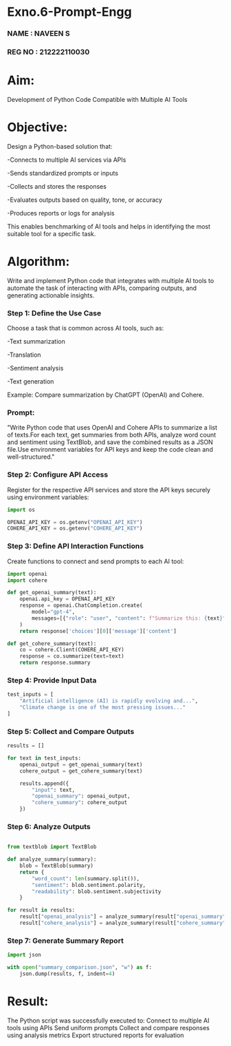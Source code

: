 # Exno.6-Prompt-Engg

### NAME : NAVEEN S
### REG NO : 212222110030


# Aim: 
Development of Python Code Compatible with Multiple AI Tools

# Objective:
Design a Python-based solution that:

-Connects to multiple AI services via APIs

-Sends standardized prompts or inputs

-Collects and stores the responses

-Evaluates outputs based on quality, tone, or accuracy

-Produces reports or logs for analysis

This enables benchmarking of AI tools and helps in identifying the most suitable tool for a specific task.




# Algorithm: 
Write and implement Python code that integrates with multiple AI tools to automate the task of interacting with APIs, comparing outputs, and generating actionable insights.

### Step 1: Define the Use Case
Choose a task that is common across AI tools, such as:

-Text summarization

-Translation

-Sentiment analysis

-Text generation

Example: Compare summarization by ChatGPT (OpenAI) and Cohere.

### Prompt:
"Write Python code that uses OpenAI and Cohere APIs to summarize a list of texts.For each text, get summaries from both APIs, analyze word count and sentiment using TextBlob, and save the combined results as a JSON file.Use environment variables for API keys and keep the code clean and well-structured."

### Step 2: Configure API Access
Register for the respective API services and store the API keys securely using environment variables:
```python
import os

OPENAI_API_KEY = os.getenv("OPENAI_API_KEY")
COHERE_API_KEY = os.getenv("COHERE_API_KEY")

```
### Step 3: Define API Interaction Functions
Create functions to connect and send prompts to each AI tool:
```python
import openai
import cohere

def get_openai_summary(text):
    openai.api_key = OPENAI_API_KEY
    response = openai.ChatCompletion.create(
        model="gpt-4",
        messages=[{"role": "user", "content": f"Summarize this: {text}"}]
    )
    return response['choices'][0]['message']['content']

def get_cohere_summary(text):
    co = cohere.Client(COHERE_API_KEY)
    response = co.summarize(text=text)
    return response.summary


```

### Step 4: Provide Input Data
```python
test_inputs = [
    "Artificial intelligence (AI) is rapidly evolving and...",
    "Climate change is one of the most pressing issues..."
]


```
### Step 5: Collect and Compare Outputs
```python
results = []

for text in test_inputs:
    openai_output = get_openai_summary(text)
    cohere_output = get_cohere_summary(text)

    results.append({
        "input": text,
        "openai_summary": openai_output,
        "cohere_summary": cohere_output
    })


```
### Step 6: Analyze Outputs
```python

from textblob import TextBlob

def analyze_summary(summary):
    blob = TextBlob(summary)
    return {
        "word_count": len(summary.split()),
        "sentiment": blob.sentiment.polarity,
        "readability": blob.sentiment.subjectivity
    }

for result in results:
    result["openai_analysis"] = analyze_summary(result["openai_summary"])
    result["cohere_analysis"] = analyze_summary(result["cohere_summary"])

```

### Step 7: Generate Summary Report
```python
import json

with open("summary_comparison.json", "w") as f:
    json.dump(results, f, indent=4)


```

# Result: 
 The Python script was successfully executed to:
Connect to multiple AI tools using APIs
Send uniform prompts
Collect and compare responses using analysis metrics
Export structured reports for evaluation
